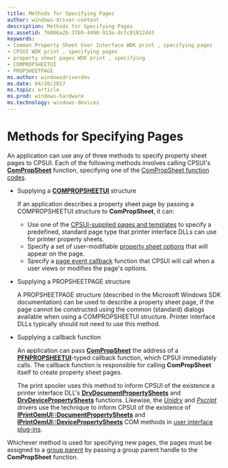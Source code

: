 ```yaml
---
title: Methods for Specifying Pages
author: windows-driver-content
description: Methods for Specifying Pages
ms.assetid: 76006a2b-37b9-4490-913e-dcfc01812d43
keywords:
- Common Property Sheet User Interface WDK print , specifying pages
- CPSUI WDK print , specifying pages
- property sheet pages WDK print , specifying
- COMPROPSHEETUI
- PROPSHEETPAGE
ms.author: windowsdriverdev
ms.date: 04/20/2017
ms.topic: article
ms.prod: windows-hardware
ms.technology: windows-devices
---
```


# Methods for Specifying Pages





An application can use any of three methods to specify property sheet pages to CPSUI. Each of the following methods involves calling CPSUI's [**ComPropSheet**](https://msdn.microsoft.com/library/windows/hardware/ff546207) function, specifying one of the [ComPropSheet function codes](https://msdn.microsoft.com/library/windows/hardware/ff546214).

-   Supplying a [**COMPROPSHEETUI**](https://msdn.microsoft.com/library/windows/hardware/ff546211) structure

    If an application describes a property sheet page by passing a COMPROPSHEETUI structure to **ComPropSheet**, it can:

    -   Use one of the [CPSUI-supplied pages and templates](cpsui-supplied-pages-and-templates.md) to specify a predefined, standard page type that printer interface DLLs can use for printer property sheets.
    -   Specify a set of user-modifiable [property sheet options](property-sheet-options.md) that will appear on the page.
    -   Specify a [page event callback](page-event-callbacks.md) function that CPSUI will call when a user views or modifies the page's options.
-   Supplying a PROPSHEETPAGE structure

    A PROPSHEETPAGE structure (described in the Microsoft Windows SDK documentation) can be used to describe a property sheet page, if the page cannot be constructed using the common (standard) dialogs available when using a COMPROPSHEETUI structure. Printer interface DLLs typically should not need to use this method.

-   Supplying a callback function

    An application can pass [**ComPropSheet**](https://msdn.microsoft.com/library/windows/hardware/ff546207) the address of a [**PFNPROPSHEETUI**](https://msdn.microsoft.com/library/windows/hardware/ff559812)-typed callback function, which CPSUI immediately calls. The callback function is responsible for calling **ComPropSheet** itself to create property sheet pages.

    The print spooler uses this method to inform CPSUI of the existence a printer interface DLL's [**DrvDocumentPropertySheets**](https://msdn.microsoft.com/library/windows/hardware/ff548548) and [**DrvDevicePropertySheets**](https://msdn.microsoft.com/library/windows/hardware/ff548542) functions. Likewise, the [*Unidrv*](https://msdn.microsoft.com/library/windows/hardware/ff556343#wdkgloss-unidrv) and [*Pscript*](https://msdn.microsoft.com/library/windows/hardware/ff556325#wdkgloss-pscript) drivers use the technique to inform CPSUI of the existence of [**IPrintOemUI::DocumentPropertySheets**](https://msdn.microsoft.com/library/windows/hardware/ff554173) and [**IPrintOemUI::DevicePropertySheets**](https://msdn.microsoft.com/library/windows/hardware/ff554165) COM methods in [user interface plug-ins](user-interface-plug-ins.md).

Whichever method is used for specifying new pages, the pages must be assigned to a [group parent](group-parent.md) by passing a group parent handle to the **ComPropSheet** function.

 

 




